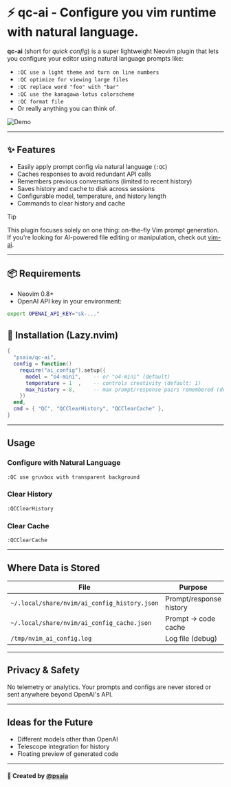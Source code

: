 # ⚡️ qc-ai - Configure you vim runtime with natural language.

**qc-ai** (short for _quick config_) is a super lightweight Neovim plugin that lets you configure your editor using natural language prompts like:

* `:QC use a light theme and turn on line numbers`
* `:QC optimize for viewing large files`
* `:QC replace word "foo" with "bar"`
* `:QC use the kanagawa-lotus colorscheme`
* `:QC format file`
* Or really anything you can think of.

![Demo](./demo.gif)

---

## ✨ Features

* Easily apply prompt config via natural language (`:QC`)
* Caches responses to avoid redundant API calls
* Remembers previous conversations (limited to recent history)
* Saves history and cache to disk across sessions
* Configurable model, temperature, and history length
* Commands to clear history and cache


> [!TIP]
> This plugin focuses solely on one thing: on-the-fly Vim prompt generation.
> If you're looking for AI-powered file editing or manipulation, check out [vim-ai](https://github.com/madox2/vim-ai).

---

## 📦 Requirements

* Neovim 0.8+
* OpenAI API key in your environment:

```sh
export OPENAI_API_KEY="sk-..."
```

## 🚀 Installation (Lazy.nvim)

```lua
{
  "psaia/qc-ai",
  config = function()
    require("ai_config").setup({
      model = "o4-mini",    -- or "o4-mini" (default)
      temperature = 1  ,    -- controls creativity (default: 1)
      max_history = 8,      -- max prompt/response pairs remembered (default: 8)
    })
  end,
  cmd = { "QC", "QCClearHistory", "QCClearCache" },
}
```

---

## Usage

### Configure with Natural Language

```vim
:QC use gruvbox with transparent background
```

### Clear History

```vim
:QCClearHistory
```

### Clear Cache

```vim
:QCClearCache
```

---

## Where Data is Stored

| File                                         | Purpose                 |
| -------------------------------------------- | ----------------------- |
| `~/.local/share/nvim/ai_config_history.json` | Prompt/response history |
| `~/.local/share/nvim/ai_config_cache.json`   | Prompt → code cache     |
| `/tmp/nvim_ai_config.log`                    | Log file (debug)        |

---

## Privacy & Safety

No telemetry or analytics. Your prompts and configs are never stored or sent anywhere beyond OpenAI's API.

---

## Ideas for the Future

* Different models other than OpenAI
* Telescope integration for history
* Floating preview of generated code

---

#### 🖤 Created by [@psaia](https://github.com/psaia)


